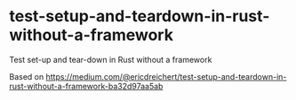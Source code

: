 # test-setup-and-teardown-in-rust-without-a-framework
Test set-up and tear-down in Rust without a framework

Based on https://medium.com/@ericdreichert/test-setup-and-teardown-in-rust-without-a-framework-ba32d97aa5ab
